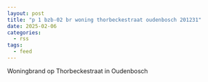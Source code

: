 ```yaml
---
layout: post
title: "p 1 bzb-02 br woning thorbeckestraat oudenbosch 201231"
date: 2025-02-06
categories: 
  - rss
tags: 
  - feed
---
```


Woningbrand op Thorbeckestraat in Oudenbosch
